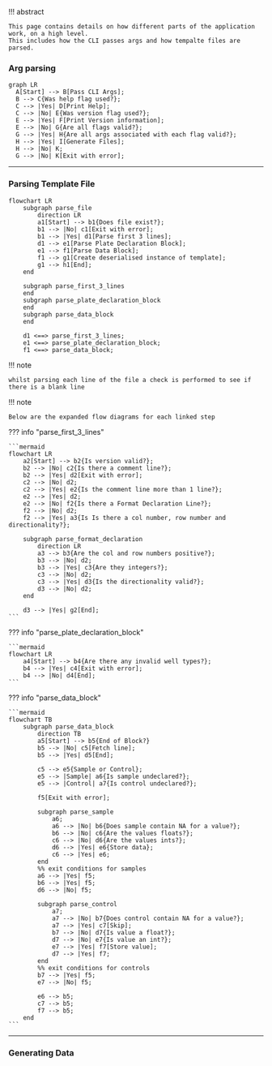 !!! abstract 
    
    This page contains details on how different parts of the application work, on a high level.
    This includes how the CLI passes args and how tempalte files are parsed.


### Arg parsing
```mermaid
graph LR
  A[Start] --> B[Pass CLI Args];
  B --> C{Was help flag used?};
  C --> |Yes| D[Print Help];
  C --> |No| E{Was version flag used?};
  E --> |Yes| F[Print Version information];
  E --> |No| G{Are all flags valid?};
  G --> |Yes| H{Are all args associated with each flag valid?};
  H --> |Yes| I[Generate Files];
  H --> |No| K;
  G --> |No| K[Exit with error];
```

---

### Parsing Template File

```mermaid
flowchart LR
    subgraph parse_file
        direction LR
        a1[Start] --> b1{Does file exist?};
        b1 --> |No| c1[Exit with error];
        b1 --> |Yes| d1[Parse first 3 lines]; 
        d1 --> e1[Parse Plate Declaration Block];
        e1 --> f1[Parse Data Block];
        f1 --> g1[Create deserialised instance of template];
        g1 --> h1[End];
    end
    
    subgraph parse_first_3_lines
    end
    subgraph parse_plate_declaration_block
    end
    subgraph parse_data_block
    end
    
    d1 <==> parse_first_3_lines;
    e1 <==> parse_plate_declaration_block;
    f1 <==> parse_data_block;
```


!!! note

    whilst parsing each line of the file a check is performed to see if there is a blank line 

!!! note

    Below are the expanded flow diagrams for each linked step 


??? info "parse_first_3_lines"

    ```mermaid
    flowchart LR
        a2[Start] --> b2{Is version valid?};
        b2 --> |No| c2{Is there a comment line?};
        b2 --> |Yes| d2[Exit with error];
        c2 --> |No| d2;
        c2 --> |Yes| e2{Is the comment line more than 1 line?};
        e2 --> |Yes| d2;
        e2 --> |No| f2{Is there a Format Declaration Line?};
        f2 --> |No| d2; 
        f2 --> |Yes| a3{Is Is there a col number, row number and directionality?};
            
        subgraph parse_format_declaration
            direction LR
            a3 --> b3{Are the col and row numbers positive?};
            b3 --> |No| d2;
            b3 --> |Yes| c3{Are they integers?};
            c3 --> |No| d2;
            c3 --> |Yes| d3{Is the directionality valid?};
            d3 --> |No| d2;
        end
        
        d3 --> |Yes| g2[End];
    ```

??? info "parse_plate_declaration_block"

    ```mermaid
    flowchart LR
        a4[Start] --> b4{Are there any invalid well types?};
        b4 --> |Yes| c4[Exit with error];
        b4 --> |No| d4[End];
    ```

??? info "parse_data_block"

    ```mermaid        
    flowchart TB
        subgraph parse_data_block
            direction TB
            a5[Start] --> b5{End of Block?}
            b5 --> |No| c5[Fetch line];
            b5 --> |Yes| d5[End];
            
            c5 --> e5{Sample or Control};
            e5 --> |Sample| a6{Is sample undeclared?};
            e5 --> |Control| a7{Is control undeclared?};
            
            f5[Exit with error];
            
            subgraph parse_sample
                a6;
                a6 --> |No| b6{Does sample contain NA for a value?};
                b6 --> |No| c6{Are the values floats?};
                c6 --> |No| d6{Are the values ints?};
                d6 --> |Yes| e6{Store data};
                c6 --> |Yes| e6;
            end
            %% exit conditions for samples 
            a6 --> |Yes| f5;
            b6 --> |Yes| f5;
            d6 --> |No| f5;
            
            subgraph parse_control
                a7;
                a7 --> |No| b7{Does control contain NA for a value?};
                a7 --> |Yes| c7[Skip];
                b7 --> |No| d7{Is value a float?};
                d7 --> |No| e7{Is value an int?};
                e7 --> |Yes| f7[Store value];
                d7 --> |Yes| f7;
            end 
            %% exit conditions for controls 
            b7 --> |Yes| f5;
            e7 --> |No| f5;
            
            e6 --> b5;
            c7 --> b5;
            f7 --> b5;
        end 
    ```

---

### Generating Data 
